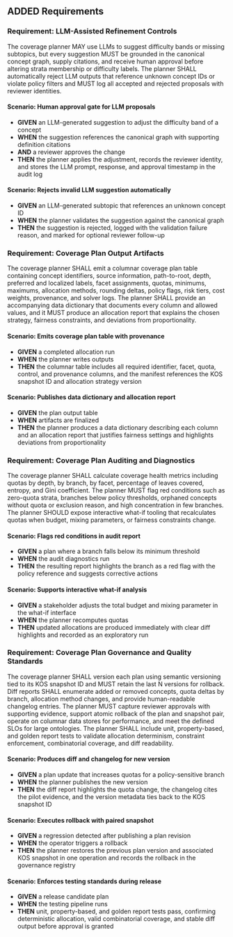 ## ADDED Requirements
### Requirement: LLM-Assisted Refinement Controls
The coverage planner MAY use LLMs to suggest difficulty bands or missing subtopics, but every suggestion MUST be grounded in the canonical concept graph, supply citations, and receive human approval before altering strata membership or difficulty labels. The planner SHALL automatically reject LLM outputs that reference unknown concept IDs or violate policy filters and MUST log all accepted and rejected proposals with reviewer identities.

#### Scenario: Human approval gate for LLM proposals
- **GIVEN** an LLM-generated suggestion to adjust the difficulty band of a concept
- **WHEN** the suggestion references the canonical graph with supporting definition citations
- **AND** a reviewer approves the change
- **THEN** the planner applies the adjustment, records the reviewer identity, and stores the LLM prompt, response, and approval timestamp in the audit log

#### Scenario: Rejects invalid LLM suggestion automatically
- **GIVEN** an LLM-generated subtopic that references an unknown concept ID
- **WHEN** the planner validates the suggestion against the canonical graph
- **THEN** the suggestion is rejected, logged with the validation failure reason, and marked for optional reviewer follow-up

### Requirement: Coverage Plan Output Artifacts
The coverage planner SHALL emit a columnar coverage plan table containing concept identifiers, source information, path-to-root, depth, preferred and localized labels, facet assignments, quotas, minimums, maximums, allocation methods, rounding deltas, policy flags, risk tiers, cost weights, provenance, and solver logs. The planner SHALL provide an accompanying data dictionary that documents every column and allowed values, and it MUST produce an allocation report that explains the chosen strategy, fairness constraints, and deviations from proportionality.

#### Scenario: Emits coverage plan table with provenance
- **GIVEN** a completed allocation run
- **WHEN** the planner writes outputs
- **THEN** the columnar table includes all required identifier, facet, quota, control, and provenance columns, and the manifest references the KOS snapshot ID and allocation strategy version

#### Scenario: Publishes data dictionary and allocation report
- **GIVEN** the plan output table
- **WHEN** artifacts are finalized
- **THEN** the planner produces a data dictionary describing each column and an allocation report that justifies fairness settings and highlights deviations from proportionality

### Requirement: Coverage Plan Auditing and Diagnostics
The coverage planner SHALL calculate coverage health metrics including quotas by depth, by branch, by facet, percentage of leaves covered, entropy, and Gini coefficient. The planner MUST flag red conditions such as zero-quota strata, branches below policy thresholds, orphaned concepts without quota or exclusion reason, and high concentration in few branches. The planner SHOULD expose interactive what-if tooling that recalculates quotas when budget, mixing parameters, or fairness constraints change.

#### Scenario: Flags red conditions in audit report
- **GIVEN** a plan where a branch falls below its minimum threshold
- **WHEN** the audit diagnostics run
- **THEN** the resulting report highlights the branch as a red flag with the policy reference and suggests corrective actions

#### Scenario: Supports interactive what-if analysis
- **GIVEN** a stakeholder adjusts the total budget and mixing parameter in the what-if interface
- **WHEN** the planner recomputes quotas
- **THEN** updated allocations are produced immediately with clear diff highlights and recorded as an exploratory run

### Requirement: Coverage Plan Governance and Quality Standards
The coverage planner SHALL version each plan using semantic versioning tied to its KOS snapshot ID and MUST retain the last N versions for rollback. Diff reports SHALL enumerate added or removed concepts, quota deltas by branch, allocation method changes, and provide human-readable changelog entries. The planner MUST capture reviewer approvals with supporting evidence, support atomic rollback of the plan and snapshot pair, operate on columnar data stores for performance, and meet the defined SLOs for large ontologies. The planner SHALL include unit, property-based, and golden report tests to validate allocation determinism, constraint enforcement, combinatorial coverage, and diff readability.

#### Scenario: Produces diff and changelog for new version
- **GIVEN** a plan update that increases quotas for a policy-sensitive branch
- **WHEN** the planner publishes the new version
- **THEN** the diff report highlights the quota change, the changelog cites the pilot evidence, and the version metadata ties back to the KOS snapshot ID

#### Scenario: Executes rollback with paired snapshot
- **GIVEN** a regression detected after publishing a plan revision
- **WHEN** the operator triggers a rollback
- **THEN** the planner restores the previous plan version and associated KOS snapshot in one operation and records the rollback in the governance registry

#### Scenario: Enforces testing standards during release
- **GIVEN** a release candidate plan
- **WHEN** the testing pipeline runs
- **THEN** unit, property-based, and golden report tests pass, confirming deterministic allocation, valid combinatorial coverage, and stable diff output before approval is granted
